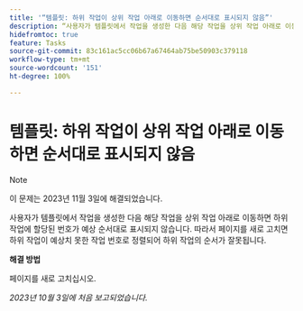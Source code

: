 ```yaml
---
title: '“템플릿: 하위 작업이 상위 작업 아래로 이동하면 순서대로 표시되지 않음”'
description: “사용자가 템플릿에서 작업을 생성한 다음 해당 작업을 상위 작업 아래로 이동하면 하위 작업에 할당된 번호가 예상 순서대로 표시되지 않습니다. 따라서 페이지를 새로 고치면 하위 작업이 예상치 못한 작업 번호로 정렬되어 하위 작업의 순서가 잘못됩니다.”
hidefromtoc: true
feature: Tasks
source-git-commit: 83c161ac5cc06b67a67464ab75be50903c379118
workflow-type: tm+mt
source-wordcount: '151'
ht-degree: 100%

---
```



# 템플릿: 하위 작업이 상위 작업 아래로 이동하면 순서대로 표시되지 않음

>[!NOTE]
>
>이 문제는 2023년 11월 3일에 해결되었습니다.

사용자가 템플릿에서 작업을 생성한 다음 해당 작업을 상위 작업 아래로 이동하면 하위 작업에 할당된 번호가 예상 순서대로 표시되지 않습니다. 따라서 페이지를 새로 고치면 하위 작업이 예상치 못한 작업 번호로 정렬되어 하위 작업의 순서가 잘못됩니다.

**해결 방법**

페이지를 새로 고치십시오.

_2023년 10월 3일에 처음 보고되었습니다._
